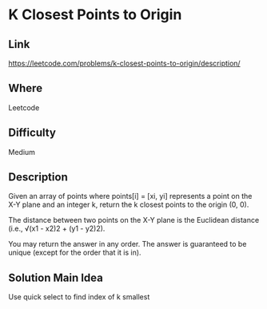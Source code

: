 # K Closest Points to Origin

## Link

https://leetcode.com/problems/k-closest-points-to-origin/description/

## Where

Leetcode

## Difficulty

Medium

## Description

Given an array of points where points[i] = [xi, yi] represents a point on the X-Y plane and an integer k, return the k closest points to the origin (0, 0).

The distance between two points on the X-Y plane is the Euclidean distance (i.e., √(x1 - x2)2 + (y1 - y2)2).

You may return the answer in any order. The answer is guaranteed to be unique (except for the order that it is in).

## Solution Main Idea

Use quick select to find index of k smallest
